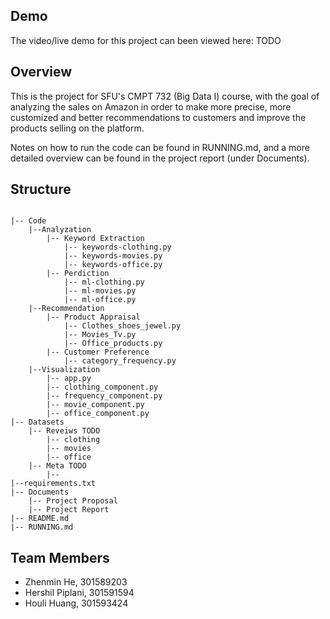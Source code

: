 ## Demo

The video/live demo for this project can been viewed here: 
TODO

## Overview

This is the project for SFU's CMPT 732 (Big Data I) course, with the goal of analyzing the sales on Amazon in order to make more precise, more
customized and better recommendations to customers and improve the products selling on the platform. 

Notes on how to run the code can be found in RUNNING.md, and a more detailed overview can be found in the project report (under Documents).

## Structure

```

|-- Code
    |--Analyzation
        |-- Keyword Extraction
            |-- keywords-clothing.py
            |-- keywords-movies.py
            |-- keywords-office.py
        |-- Perdiction
            |-- ml-clothing.py
            |-- ml-movies.py
            |-- ml-office.py
    |--Recommendation
        |-- Product Appraisal
            |-- Clothes_shoes_jewel.py
            |-- Movies_Tv.py
            |-- Office_products.py
        |-- Customer Preference
            |-- category_frequency.py
    |--Visualization
        |-- app.py
        |-- clothing_component.py
        |-- frequency_component.py
        |-- movie_component.py
        |-- office_component.py
|-- Datasets
    |-- Reveiws TODO
        |-- clothing
        |-- movies
        |-- office
    |-- Meta TODO
        |-- 
|--requirements.txt
|-- Documents
    |-- Project Proposal
    |-- Project Report
|-- README.md
|-- RUNNING.md
```


## Team Members

- Zhenmin He, 301589203
- Hershil Piplani, 301591594
- Houli Huang, 301593424
